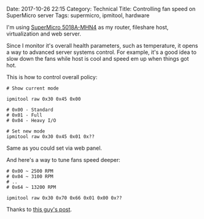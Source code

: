 Date: 2017-10-26 22:15
Category: Technical
Title: Controlling fan speed on SuperMicro server
Tags: supermicro, ipmitool, hardware

I'm using [SuperMicro 5018A-MHN4](http://www.supermicro.com/products/system/1U/5018/SYS-5018A-MHN4.cfm) as my router, fileshare host, virtualization and web server.

Since I monitor it's overall health parameters, such as temperature, it opens a way to advanced server systems control. For example, it's a good idea to slow down the fans while host is cool and speed em up when things got hot.

This is how to control overall policy:

```
# Show current mode

ipmitool raw 0x30 0x45 0x00

# 0x00 - Standard
# 0x01 - Full
# 0x04 - Heavy I/O

# Set new mode
ipmitool raw 0x30 0x45 0x01 0x??
```

Same as you could set via web panel.

And here's a way to tune fans speed deeper:

```
# 0x00 ~ 2500 RPM
# 0x04 ~ 3100 RPM
# ..
# 0x64 ~ 13200 RPM

ipmitool raw 0x30 0x70 0x66 0x01 0x00 0x??
```

Thanks to [this guy's post](https://forums.servethehome.com/index.php?resources/supermicro-x9-x10-x11-fan-speed-control.20/).
